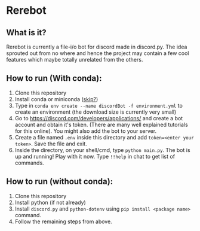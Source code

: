 # Rerebot

## What is it?
Rerebot is currently a file-i/o bot for discord made in discord.py. The idea sprouted out from no where and hence the project may contain a few cool features which maybe totally unrelated from the others.

## How to run (With conda):
1. Clone this repository
2. Install conda or miniconda ([skip?](href))
3. Type in `conda env create --name discordBot -f environment.yml` to create an environment (the download size is currently very small)
4. Go to https://discord.com/developers/applications/ and create a bot account and obtain it's token. (There are many well explained tutorials for this online). You might also add the bot to your server.
5. Create a file named `.env` inside this directory and add `token=<enter your token>`. Save the file and exit.
6. Inside the directory, on your shell/cmd, type `python main.py`. The bot is up and running! Play with it now. Type `!!help` in chat to get list of commands.

## How to run (without conda):
1. Clone this repository
2. Install python (if not already)
3. Install `discord.py` and `python-dotenv` using `pip install <package name>` command.
4. Follow the remaining steps from above.